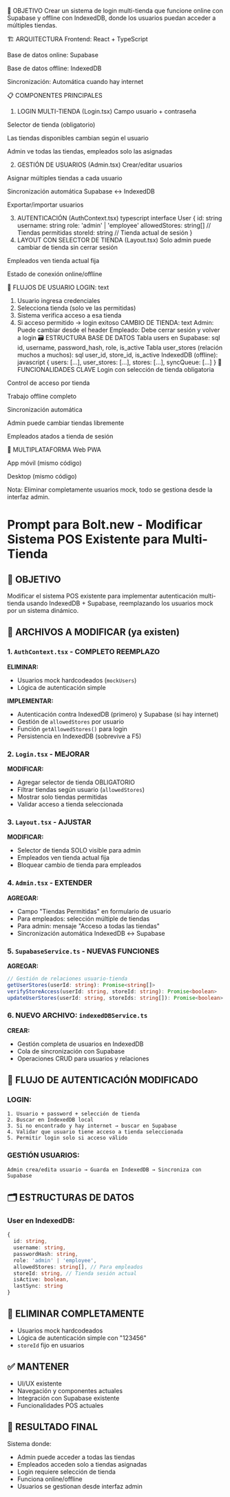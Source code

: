 🎯 OBJETIVO
Crear un sistema de login multi-tienda que funcione online con Supabase y offline con IndexedDB, donde los usuarios puedan acceder a múltiples tiendas.

🏗️ ARQUITECTURA
Frontend: React + TypeScript

Base de datos online: Supabase

Base de datos offline: IndexedDB

Sincronización: Automática cuando hay internet

📋 COMPONENTES PRINCIPALES
1. LOGIN MULTI-TIENDA (Login.tsx)
Campo usuario + contraseña

Selector de tienda (obligatorio)

Las tiendas disponibles cambian según el usuario

Admin ve todas las tiendas, empleados solo las asignadas

2. GESTIÓN DE USUARIOS (Admin.tsx)
Crear/editar usuarios

Asignar múltiples tiendas a cada usuario

Sincronización automática Supabase ↔ IndexedDB

Exportar/importar usuarios

3. AUTENTICACIÓN (AuthContext.tsx)
typescript
interface User {
  id: string
  username: string
  role: 'admin' | 'employee'
  allowedStores: string[]  // Tiendas permitidas
  storeId: string         // Tienda actual de sesión
}
4. LAYOUT CON SELECTOR DE TIENDA (Layout.tsx)
Solo admin puede cambiar de tienda sin cerrar sesión

Empleados ven tienda actual fija

Estado de conexión online/offline

🔄 FLUJOS DE USUARIO
LOGIN:
text
1. Usuario ingresa credenciales
2. Selecciona tienda (solo ve las permitidas)
3. Sistema verifica acceso a esa tienda
4. Si acceso permitido → login exitoso
CAMBIO DE TIENDA:
text
Admin: Puede cambiar desde el header
Empleado: Debe cerrar sesión y volver a login
🗃️ ESTRUCTURA BASE DE DATOS
Tabla users en Supabase:
sql
id, username, password_hash, role, is_active
Tabla user_stores (relación muchos a muchos):
sql
user_id, store_id, is_active
IndexedDB (offline):
javascript
{
  users: [...],
  user_stores: [...],
  stores: [...],
  syncQueue: [...]
}
🔧 FUNCIONALIDADES CLAVE
Login con selección de tienda obligatoria

Control de acceso por tienda

Trabajo offline completo

Sincronización automática

Admin puede cambiar tiendas libremente

Empleados atados a tienda de sesión

📱 MULTIPLATAFORMA
Web PWA

App móvil (mismo código)

Desktop (mismo código)

Nota: Eliminar completamente usuarios mock, todo se gestiona desde la interfaz admin.





# Prompt para Bolt.new - Modificar Sistema POS Existente para Multi-Tienda

## 🎯 OBJETIVO
Modificar el sistema POS existente para implementar autenticación multi-tienda usando IndexedDB + Supabase, reemplazando los usuarios mock por un sistema dinámico.

## 📁 ARCHIVOS A MODIFICAR (ya existen)

### 1. `AuthContext.tsx` - COMPLETO REEMPLAZO
**ELIMINAR:** 
- Usuarios mock hardcodeados (`mockUsers`)
- Lógica de autenticación simple

**IMPLEMENTAR:**
- Autenticación contra IndexedDB (primero) y Supabase (si hay internet)
- Gestión de `allowedStores` por usuario
- Función `getAllowedStores()` para login
- Persistencia en IndexedDB (sobrevive a F5)

### 2. `Login.tsx` - MEJORAR
**MODIFICAR:**
- Agregar selector de tienda OBLIGATORIO
- Filtrar tiendas según usuario (`allowedStores`)
- Mostrar solo tiendas permitidas
- Validar acceso a tienda seleccionada

### 3. `Layout.tsx` - AJUSTAR
**MODIFICAR:**
- Selector de tienda SOLO visible para admin
- Empleados ven tienda actual fija
- Bloquear cambio de tienda para empleados

### 4. `Admin.tsx` - EXTENDER
**AGREGAR:**
- Campo "Tiendas Permitidas" en formulario de usuario
- Para empleados: selección múltiple de tiendas
- Para admin: mensaje "Acceso a todas las tiendas"
- Sincronización automática IndexedDB ↔ Supabase

### 5. `SupabaseService.ts` - NUEVAS FUNCIONES
**AGREGAR:**
```typescript
// Gestión de relaciones usuario-tienda
getUserStores(userId: string): Promise<string[]>
verifyStoreAccess(userId: string, storeId: string): Promise<boolean>
updateUserStores(userId: string, storeIds: string[]): Promise<boolean>
```

### 6. NUEVO ARCHIVO: `indexedDBService.ts`
**CREAR:**
- Gestión completa de usuarios en IndexedDB
- Cola de sincronización con Supabase
- Operaciones CRUD para usuarios y relaciones

## 🔄 FLUJO DE AUTENTICACIÓN MODIFICADO

### LOGIN:
```
1. Usuario + password + selección de tienda
2. Buscar en IndexedDB local
3. Si no encontrado y hay internet → buscar en Supabase
4. Validar que usuario tiene acceso a tienda seleccionada
5. Permitir login solo si acceso válido
```

### GESTIÓN USUARIOS:
```
Admin crea/edita usuario → Guarda en IndexedDB → Sincroniza con Supabase
```

## 🗂️ ESTRUCTURAS DE DATOS

### User en IndexedDB:
```typescript
{
  id: string,
  username: string,
  passwordHash: string,
  role: 'admin' | 'employee',
  allowedStores: string[], // Para empleados
  storeId: string, // Tienda sesión actual
  isActive: boolean,
  lastSync: string
}
```

## 🚫 ELIMINAR COMPLETAMENTE
- Usuarios mock hardcodeados
- Lógica de autenticación simple con "123456"
- `storeId` fijo en usuarios

## ✅ MANTENER
- UI/UX existente
- Navegación y componentes actuales
- Integración con Supabase existente
- Funcionalidades POS actuales

## 🎯 RESULTADO FINAL
Sistema donde:
- Admin puede acceder a todas las tiendas
- Empleados acceden solo a tiendas asignadas
- Login requiere selección de tienda
- Funciona online/offline
- Usuarios se gestionan desde interfaz admin

